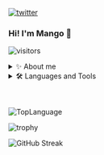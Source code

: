 
[![twitter](https://img.shields.io/twitter/follow/_NoamRaz_?logo=twitter&style=for-the-badge)](https://twitter.com/_NoamRaz_) 
### Hi! I'm Mango 👋
![visitors](https://visitor-badge.glitch.me/badge?page_id=UrMango)
<details>
 <summary>✨ About me</summary>
 <br/>
I'm a game developer & programmer, video editor and graphic designer, and the creator of:
</br>
</br>
  
Programming for me is the freedom to make dreams a reality technologically.
I love learning and experiencing new languages and technological tools.
</details>

<details>
<summary>🛠️ Languages and Tools</summary>
 <br/>
Some of the technological tools and languages i'm experiencing with are:

**Languages:**
 - Java, Assembly, C, C#, Python and SQL.

**Tools:**
 - Unity, HTML & CSS, HTML5, Git, MongoDB, WireShark, ghidra, IDA, .
</details>
<br/>


<br/>

![TopLanguage](https://github-readme-stats-git-masterrstaa-rickstaa.vercel.app/api/top-langs/?username=Luppole&layout=compact&theme=dark)

![trophy](https://github-profile-trophy.vercel.app/?username=Luppole&theme=onedark)

![GitHub Streak](https://github-readme-streak-stats.herokuapp.com?user=Luppole&theme=dark&date_format=M%20j%5B%2C%20Y%5D&fire=00FF02)


